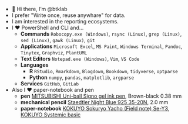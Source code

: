 - 👋 Hi there, I’m @btklab
- I prefer "Write once, reuse anywhare" for data.
- I am interested in the reporting ecosystems.
- I ❤️ PowerShell and CLI and...
    - **Commands** `Robocopy.exe (Windows)`, `rsync (Linux)`, `grep (Linux)`, `sed (Linux)`, `gawk (Linux)`, `git`
    - **Applications** `Microsoft Excel`, `MS Paint`, `Windows Terminal`, `Pandoc`, `Tinytex`, `Graphviz`, `PlantUML`
    - **Text Editors** `Notepad.exe (Windows)`, `Vim`, `VS Code`
    - **Languages** 
        - **R** `RStudio`, `Rmarkdown`, `Blogdown`, `Bookdown`, `tidyverse`, `optparse`
        - **Python** `numpy`, `pandas`, `matplotlib`, `argparse`
    - **Services** `GitHub`, `GitLab`
- Also I ❤️ paper-notebook and pen
    - **pen** [MITSUBISHI Uni-ball Signo gel ink pen][signo], Brown-black 0.38 mm
    - **mechanical pencil** [Staedtler Night Blue 925 35-20N][staedtler], 2.0 mm
    - **paper-notebook** [KOKUYO Sokuryo Yacho (Field note) Se-Y3][kokuyo-f], [KOKUYO Systemic basic][kokuyo-s]

[signo]: https://www.mpuni.co.jp/products/ballpoint_pens/gel/signo/signo/um_151.html
[staedtler]: https://www.staedtler.com/intl/en/
[kokuyo-f]: https://www.kokuyo-st.co.jp/stationery/fieldnote/
[kokuyo-s]: https://www.kokuyo-st.co.jp/stationery/systemic/

<!---
btklab/btklab is a ✨ special ✨ repository because its `README.md` (this file) appears on your GitHub profile.
You can click the Preview link to take a look at your changes.
--->
